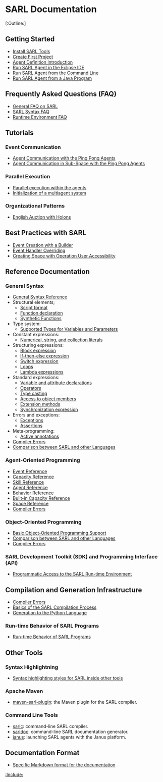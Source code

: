 # SARL Documentation

[:Outline:]

## Getting Started

* [Install SARL Tools](./gettingstarted/InstallSARLTools.md)
* [Create First Project](./gettingstarted/CreateFirstProject.md)
* [Agent Definition Introduction](./gettingstarted/AgentIntroduction.md)
* [Run SARL Agent in the Eclipse IDE](./gettingstarted/RunSARLAgentEclipse.md)
* [Run SARL Agent from the Command Line](./gettingstarted/RunSARLAgentCLI.md)
* [Run SARL Agent from a Java Program](./gettingstarted/RunSARLAgentJava.md)

## Frequently Asked Questions (FAQ)

* [General FAQ on SARL](./faq/GeneralFAQ.md)
* [SARL Syntax FAQ](./faq/SyntaxFAQ.md)
* [Runtime Environment FAQ](./faq/RuntimeEnvironmentFAQ.md)

## Tutorials

### Event Communication

* [Agent Communication with the Ping Pong Agents](./tutorials/PingPong.md)
* [Agent Communication in Sub-Space with the Ping Pong Agents](./tutorials/PingPongSpace.md)

### Parallel Execution

* [Parallel execution within the agents](./tutorials/ParallelExecution.md)
* [Initialization of a multiagent system](./tutorials/MASInitialization.md)

### Organizational Patterns

* [English Auction with Holons](./tutorials/HolonicAuction.md)

## Best Practices with SARL

* [Event Creation with a Builder](./bestpractices/EventBuilder.md)
* [Event Handler Overriding](./bestpractices/EventHandlerOverriding.md)
* [Creating Space with Operation User Accessibility](./bestpractices/SpaceWithCallerIdentity.md)

## Reference Documentation

### General Syntax

* [General Syntax Reference](./reference/GeneralSyntax.md)
* Structural elements;
	* [Script format](./reference/general/Script.md)
	* [Function declaration](./reference/general/FuncDecls.md)
	* [Synthetic Functions](./reference/general/SyntheticFunctions.md)
* Type system:
	* [Supported Types for Variables and Parameters](./reference/general/Types.md)
* Constant expressions:
	* [Numerical, string, and collection literals](./reference/general/Literals.md)
* Structuring expressions:
	* [Block expression](./reference/general/Block.md)
	* [If-then-else expression](./reference/general/IfExpression.md)
	* [Switch expression](./reference/general/SwitchExpression.md)
	* [Loops](./reference/general/LoopExpression.md)
	* [Lambda expressions](./reference/general/Lambda.md)
* Standard expressions:
	* [Variable and attribute declarations](./reference/general/VarDecls.md)
	* [Operators](./reference/general/Operators.md)
	* [Type casting](./reference/general/Cast.md)
	* [Access to object members](./reference/general/MemberAccess.md)
	* [Extension methods](./reference/general/Extension.md)
	* [Synchronization expression](./reference/general/Synchronization.md)
* Errors and exceptions:
	* [Exceptions](./reference/general/Exception.md)
	* [Assertions](./reference/general/Assertion.md)
* Meta-programming:
	* [Active annotations](./reference/general/ActiveAnnotations.md)
* [Compiler Errors](./reference/CompilerErrors.md)
* [Comparison between SARL and other Languages](./reference/LanguageComparison.md)

### Agent-Oriented Programming

* [Event Reference](./reference/Event.md)
* [Capacity Reference](./reference/Capacity.md)
* [Skill Reference](./reference/Skill.md)
* [Agent Reference](./reference/Agent.md)
* [Behavior Reference](./reference/Behavior.md)
* [Built-in Capacity Reference](./reference/BIC.md)
* [Space Reference](./reference/Space.md)
* [Compiler Errors](./reference/CompilerErrors.md)

### Object-Oriented Programming

* [Basic Object-Oriented Programming Support](./reference/OOP.md)
* [Comparison between SARL and other Languages](./reference/LanguageComparison.md)
* [Compiler Errors](./reference/CompilerErrors.md)

### SARL Development Toolkit (SDK) and Programming Interface (API)

* [Programmatic Access to the SARL Run-time Environment](./api/SRE.md)

## Compilation and Generation Infrastructure

* [Compiler Errors](./reference/CompilerErrors.md)
* [Basics of the SARL Compilation Process](./compilation/Basics.md)
* [Generation to the Python Language](./compilation/PythonGeneration.md)

### Run-time Behavior of SARL Programs

* [Run-time Behavior of SARL Programs](./reference/Runtime.md)

## Other Tools

### Syntax Highlightning

* [Syntax highlighting styles for SARL inside other tools](./tools/SyntaxHighlightning.md)

### Apache Maven

* [maven-sarl-plugin](./tools/MavenSarlPlugin.md): the Maven plugin for the SARL compiler.

### Command Line Tools

* [sarlc](./tools/Sarlc.md): command-line SARL compiler.
* [sarldoc](./tools/Sarldoc.md): command-line SARL documentation generator.
* [janus](./tools/Janus.md): launching SARL agents with the Janus platform.

## Documentation Format

* [Specific Markdown format for the documentation](./DocumentationContribution.md)


[:Include:](./legal.inc)

